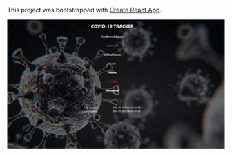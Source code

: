 This project was bootstrapped with [Create React App](https://github.com/facebook/create-react-app).

![Image of Yaktocat](https://github.com/thanhz/covid-tracker/blob/master/AppScreenshot.PNG)
